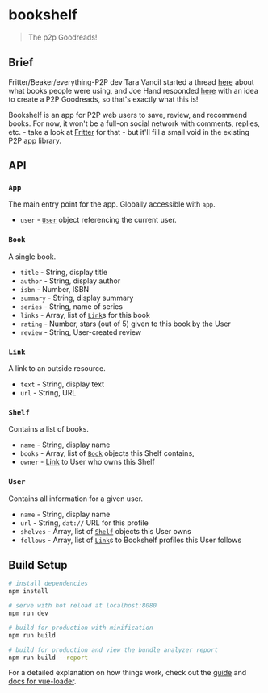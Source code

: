 # bookshelf

> The p2p Goodreads!

## Brief
Fritter/Beaker/everything-P2P dev Tara Vancil started a thread [here](dat://9900f9aad4d6e79e0beb1c46333852b99829e4dfcdfa9b690eeeab3c367c1b9a/thread/dat://6348fac3c70e916885ead7dce6927f01e02c0efd1a9273849891c23b7e7bac4d/posts/0jcqey0ot.json) about what books people were using, and Joe Hand responded [here](dat://9900f9aad4d6e79e0beb1c46333852b99829e4dfcdfa9b690eeeab3c367c1b9a/thread/dat://b8411795cca3b718009ad2a175da6dd3599efadd398186fcb2ab111b092e8a52/posts/0jcrv3gkb.json) with an idea to create a P2P Goodreads, so that's exactly what this is!

Bookshelf is an app for P2P web users to save, review, and recommend books. For now, it won't be a full-on social network with comments, replies, etc. - take a look at [Fritter](dat://9900f9aad4d6e79e0beb1c46333852b99829e4dfcdfa9b690eeeab3c367c1b9a/) for that - but it'll fill a small void in the existing P2P app library.

## API

### `App`
The main entry point for the app. Globally accessible with `app`.

* `user` - [`User`](#user) object referencing the current user.

### `Book`
A single book.

* `title` - String, display title
* `author` - String, display author
* `isbn` - Number, ISBN
* `summary` - String, display summary
* `series` - String, name of series
* `links` - Array, list of [`Link`](#link)s for this book
* `rating` - Number, stars (out of 5) given to this book by the User
* `review` - String, User-created review

### `Link`
A link to an outside resource.

* `text` - String, display text
* `url` - String, URL

### `Shelf`
Contains a list of books.

* `name` - String, display name
* `books` - Array, list of [`Book`](#book) objects this Shelf contains,
* `owner` - [Link](#link) to User who owns this Shelf

### `User`
Contains all information for a given user.

* `name` - String, display name
* `url` - String, `dat://` URL for this profile
* `shelves` - Array, list of [`Shelf`](#shelf) objects this User owns
* `follows` - Array, list of [`Link`](#link)s to Bookshelf profiles this User follows

## Build Setup

``` bash
# install dependencies
npm install

# serve with hot reload at localhost:8080
npm run dev

# build for production with minification
npm run build

# build for production and view the bundle analyzer report
npm run build --report
```

For a detailed explanation on how things work, check out the [guide](http://vuejs-templates.github.io/webpack/) and [docs for vue-loader](http://vuejs.github.io/vue-loader).
